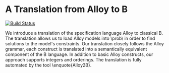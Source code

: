 # A Translation from Alloy to B

[![Build Status](https://travis-ci.org/hhu-stups/alloy2b.svg?branch=master&style=flat-square)](https://travis-ci.org/hhu-stups/alloy2b)

We introduce a translation of the specification language Alloy to classical B.
The translation allows us to load Alloy models into \prob\ in order to find solutions to the model's constraints.
Our translation closely follows the Alloy grammar, each construct is translated into a semantically equivalent component of the B language.
In addition to basic Alloy constructs, our approach supports integers and orderings.
The translation is fully automated by the tool \enquote{Alloy2B}.
